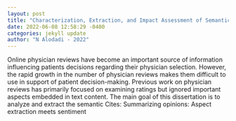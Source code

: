```yaml
--- 
layout: post 
title: "Characterization, Extraction, and Impact Assessment of Semantic Aspects in Online Physician Reviews" 
date: 2022-06-08 12:58:29 -0400 
categories: jekyll update 
author: "N Alodadi - 2022" 
--- 
```

Online physician reviews have become an important source of information influencing patients decisions regarding their physician selection. However, the rapid growth in the number of physician reviews makes them difficult to use in support of patient decision-making. Previous work on physician reviews has primarily focused on examining ratings but ignored important aspects embedded in text content. The main goal of this dissertation is to analyze and extract the semantic Cites: Summarizing opinions: Aspect extraction meets sentiment